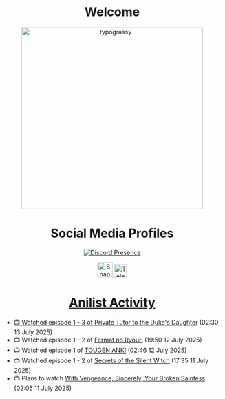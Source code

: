 <div align="center">

# Welcome
<a href="https://github.com/kawarimidoll/typograssy">
    <img alt="typograssy" src="https://typograssy.deno.dev/api?text=%E3%82%88%E3%81%86%E3%81%93%E3%81%9D%E3%81%BF%E3%81%AA%E3%81%95%E3%82%93%20-%20Sheby--&&l0=none&l1=82d9d0&l2=027353&l3=038c4c&l4=01402e&bg=none&frame=none&speed=100&comment=" width="421.99">
</a>

</div>

<div align="center">

# Social Media Profiles

[![Discord Presence](https://lanyard.cnrad.dev/api/612532963938271232)](https://discord.com/users/612532963938271232)


<a href="https://www.snapchat.com/add/a.sheby" title="Snapchat Profile">
    <img src="https://www.freepnglogos.com/uploads/snapchat-logo-png-0.png" width="35" alt="Snapchat Logo" />


<a href="https://t.me/ASheby" title="Telegram Profile">
    <img src="https://www.freepnglogos.com/uploads/telegram-logo-png-0.png" width="30" alt="Telegram Logo" />


</div>

<div align="center">

# Anilist Activity

</div>

<!-- ANILIST_ACTIVITY:start -->

-   📺 Watched episode 1 - 3 of [Private Tutor to the Duke's Daughter](https://anilist.co/anime/170113) (02:30 13 July 2025)
-   📺 Watched episode 1 - 2 of [Fermat no Ryouri](https://anilist.co/anime/186003) (19:50 12 July 2025)
-   📺 Watched episode 1 of [TOUGEN ANKI](https://anilist.co/anime/177474) (02:46 12 July 2025)
-   📺 Watched episode 1 - 2 of [Secrets of the Silent Witch](https://anilist.co/anime/179966) (17:35 11 July 2025)
-   📺 Plans to watch [With Vengeance, Sincerely, Your Broken Saintess](https://anilist.co/anime/195209) (02:05 11 July 2025)

<!-- ANILIST_ACTIVITY:end -->
